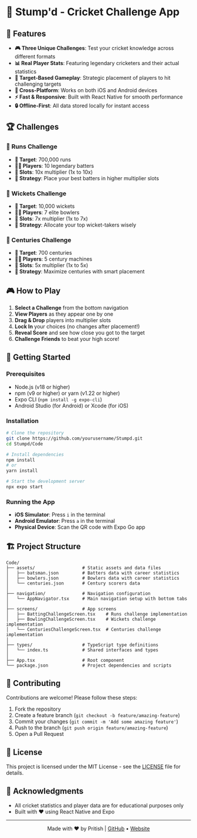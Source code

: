# 🏏 Stump'd - Cricket Challenge App  

## 🚀 Features

- **🎮 Three Unique Challenges**: Test your cricket knowledge across different formats
- **📊 Real Player Stats**: Featuring legendary cricketers and their actual statistics
- **🎯 Target-Based Gameplay**: Strategic placement of players to hit challenging targets
- **📱 Cross-Platform**: Works on both iOS and Android devices
- **⚡ Fast & Responsive**: Built with React Native for smooth performance
- **🔒 Offline-First**: All data stored locally for instant access

## 🏆 Challenges

### 🏏 Runs Challenge
- **🎯 Target**: 700,000 runs
- **🧑‍🏫 Players**: 10 legendary batters
- **🔢 Slots**: 10x multiplier (1x to 10x)
- **🎲 Strategy**: Place your best batters in higher multiplier slots

### 🎳 Wickets Challenge
- **🎯 Target**: 10,000 wickets
- **🧑‍🏫 Players**: 7 elite bowlers
- **🔢 Slots**: 7x multiplier (1x to 7x)
- **🎲 Strategy**: Allocate your top wicket-takers wisely

### 💯 Centuries Challenge
- **🎯 Target**: 700 centuries
- **🧑‍🏫 Players**: 5 century machines
- **🔢 Slots**: 5x multiplier (1x to 5x)
- **🎲 Strategy**: Maximize centuries with smart placement

## 🎮 How to Play

1. **Select a Challenge** from the bottom navigation
2. **View Players** as they appear one by one
3. **Drag & Drop** players into multiplier slots
4. **Lock In** your choices (no changes after placement!)
5. **Reveal Score** and see how close you got to the target
6. **Challenge Friends** to beat your high score!

## 🚀 Getting Started

### Prerequisites

- Node.js (v18 or higher)
- npm (v9 or higher) or yarn (v1.22 or higher)
- Expo CLI (`npm install -g expo-cli`)
- Android Studio (for Android) or Xcode (for iOS)

### Installation

```bash
# Clone the repository
git clone https://github.com/yourusername/Stumpd.git
cd Stumpd/Code

# Install dependencies
npm install
# or
yarn install

# Start the development server
npx expo start
```

### Running the App

- **iOS Simulator**: Press `i` in the terminal
- **Android Emulator**: Press `a` in the terminal
- **Physical Device**: Scan the QR code with Expo Go app

## 🏗️ Project Structure

```
Code/
├── assets/                  # Static assets and data files
│   ├── batsman.json         # Batters data with career statistics
│   ├── bowlers.json         # Bowlers data with career statistics
│   └── centuries.json       # Century scorers data
│
├── navigation/              # Navigation configuration
│   └── AppNavigator.tsx     # Main navigation setup with bottom tabs
│
├── screens/                 # App screens
│   ├── BattingChallengeScreen.tsx    # Runs challenge implementation
│   ├── BowlingChallengeScreen.tsx    # Wickets challenge implementation
│   └── CenturiesChallengeScreen.tsx  # Centuries challenge implementation
│
├── types/                   # TypeScript type definitions
│   └── index.ts             # Shared interfaces and types
│
├── App.tsx                  # Root component
└── package.json             # Project dependencies and scripts
```

## 🤝 Contributing

Contributions are welcome! Please follow these steps:

1. Fork the repository
2. Create a feature branch (`git checkout -b feature/amazing-feature`)
3. Commit your changes (`git commit -m 'Add some amazing feature'`)
4. Push to the branch (`git push origin feature/amazing-feature`)
5. Open a Pull Request

## 📄 License

This project is licensed under the MIT License - see the [LICENSE](LICENSE) file for details.

## 🙏 Acknowledgments

- All cricket statistics and player data are for educational purposes only
- Built with ❤️ using React Native and Expo

---

<div align="center">
  Made with ❤️ by Pritish | 
  <a href="https://github.com/pritish2403">GitHub</a> • 
  <a href="https://pritishdivate.vercel.app">Website</a>
</div>
